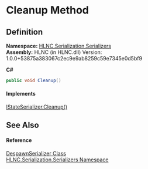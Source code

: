 # Cleanup Method




## Definition
**Namespace:** <a href="N_HLNC_Serialization_Serializers">HLNC.Serialization.Serializers</a>  
**Assembly:** HLNC (in HLNC.dll) Version: 1.0.0+53875a383067c2ec9e9ab8259c59e7345e0d5bf9

**C#**
``` C#
public void Cleanup()
```



#### Implements
<a href="M_HLNC_Serialization_Serializers_IStateSerializer_Cleanup">IStateSerializer.Cleanup()</a>  


## See Also


#### Reference
<a href="T_HLNC_Serialization_Serializers_DespawnSerializer">DespawnSerializer Class</a>  
<a href="N_HLNC_Serialization_Serializers">HLNC.Serialization.Serializers Namespace</a>  
